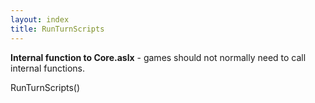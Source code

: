 ```yaml
---
layout: index
title: RunTurnScripts
---
```


<b>Internal function to Core.aslx</b> - games should not normally need to call internal functions.

RunTurnScripts()
